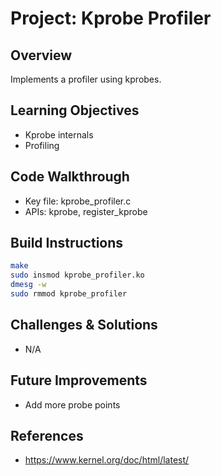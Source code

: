 # Project: Kprobe Profiler

## Overview
Implements a profiler using kprobes.

## Learning Objectives
- Kprobe internals
- Profiling

## Code Walkthrough
- Key file: kprobe_profiler.c
- APIs: kprobe, register_kprobe

## Build Instructions
```bash
make
sudo insmod kprobe_profiler.ko
dmesg -w
sudo rmmod kprobe_profiler
```

## Challenges & Solutions
- N/A

## Future Improvements
- Add more probe points

## References
- https://www.kernel.org/doc/html/latest/
